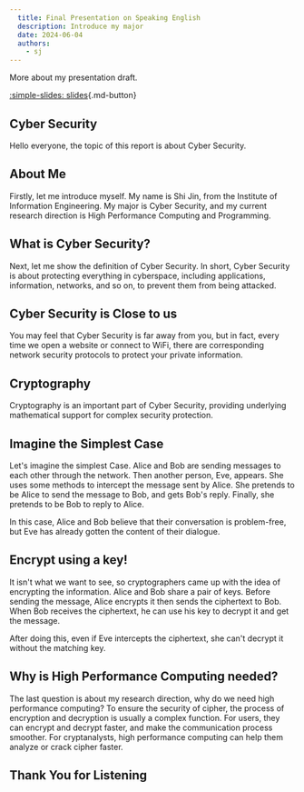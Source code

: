 ```yaml
---
  title: Final Presentation on Speaking English
  description: Introduce my major
  date: 2024-06-04
  authors:
    - sj
---
```


More about my presentation draft.

[:simple-slides: slides](../assets/English%20Presentation/Cybersecurity%20-%20Shi%20Jin.html){.md-button}

<!-- more -->

## Cyber Security

Hello everyone, the topic of this report is about Cyber Security.

## About Me

Firstly, let me introduce myself. My name is Shi Jin, from the Institute of Information Engineering. My major is Cyber Security, and my current research direction is High Performance Computing and Programming.

## What is Cyber Security?

Next, let me show the definition of Cyber Security. In short, Cyber Security is about protecting everything in cyberspace, including applications, information, networks, and so on, to prevent them from being attacked.

## Cyber Security is Close to us

You may feel that Cyber Security is far away from you, but in fact, every time we open a website or connect to WiFi, there are corresponding network security protocols to protect your private information.

## Cryptography

Cryptography is an important part of Cyber Security, providing underlying mathematical support for complex security protection.

## Imagine the Simplest Case

Let's imagine the simplest Case. Alice and Bob are sending messages to each other through the network. Then another person, Eve, appears. She uses some methods to intercept the message sent by Alice. She pretends to be Alice to send the message to Bob, and gets Bob's reply. Finally, she pretends to be Bob to reply to Alice.

In this case, Alice and Bob believe that their conversation is problem-free, but Eve has already gotten the content of their dialogue.

## Encrypt using a key!

It isn't what we want to see, so cryptographers came up with the idea of encrypting the information. Alice and Bob share a pair of keys. Before sending the message, Alice encrypts it then sends the ciphertext to Bob. When Bob receives the ciphertext, he can use his key to decrypt it and get the message.

After doing this, even if Eve intercepts the ciphertext, she can't decrypt it without the matching key.

## Why is High Performance Computing needed?

The last question is about my research direction, why do we need high performance computing? To ensure the security of cipher, the process of encryption and decryption is usually a complex function. For users, they can encrypt and decrypt faster, and make the communication process smoother. For cryptanalysts, high performance computing can help them analyze or crack cipher faster.

## Thank You for Listening
